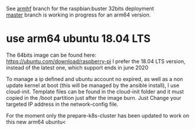 
See [armhf](https://github.com/frederic-blanc/rpi-k8s/tree/armhf) branch for the raspbian:buster 32bits deployment<br/>
[master](https://github.com/frederic-blanc/rpi-k8s) branch is working in progress for an arm64 version.

# use arm64 ubuntu 18.04 LTS
The 64bits image can be found here: https://ubuntu.com/download/raspberry-pi
I prefer the 18.04 LTS version, instead of the latest one, which support ends in june 2020

To manage a ip defined and ubuntu account no expired, as well as a non update kernel at boot (this will be managed by the ansible install), I use cloud-init. Template files can be found in the cloud-init folder and it must copied in the /boot partition just after the image burn. Just Change your targeted IP address in the network-config file.

For the moment only the prepare-k8s-cluster has been updated to work on this new arm64 ubuntu<
